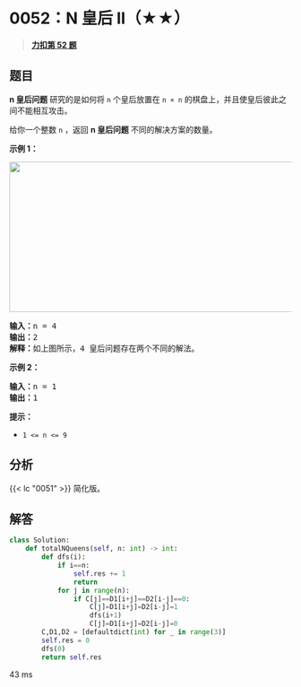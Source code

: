 # 0052：N 皇后 II（★★）


> <u>**[力扣第 52 题](https://leetcode.cn/problems/n-queens-ii/)**</u>

## 题目

<p><strong>n 皇后问题</strong> 研究的是如何将 <code>n</code> 个皇后放置在 <code>n × n</code> 的棋盘上，并且使皇后彼此之间不能相互攻击。</p>

<p>给你一个整数 <code>n</code> ，返回 <strong>n 皇后问题</strong> 不同的解决方案的数量。</p>



<div class="original__bRMd">
<div>
<p><strong>示例 1：</strong></p>
<img alt="" src="https://assets.leetcode.com/uploads/2020/11/13/queens.jpg" style="width: 600px; height: 268px;" />
<pre>
<strong>输入：</strong>n = 4
<strong>输出：</strong>2
<strong>解释：</strong>如上图所示，4 皇后问题存在两个不同的解法。
</pre>

<p><strong>示例 2：</strong></p>

<pre>
<strong>输入：</strong>n = 1
<strong>输出：</strong>1
</pre>



<p><strong>提示：</strong></p>

<ul>
<li><code>1 &lt;= n &lt;= 9</code></li>
</ul>
</div>
</div>


## 分析

 {{< lc "0051" >}} 简化版。

## 解答

```python
class Solution:
    def totalNQueens(self, n: int) -> int:
        def dfs(i):
            if i==n:
                self.res += 1
                return
            for j in range(n):
                if C[j]==D1[i+j]==D2[i-j]==0:
                    C[j]=D1[i+j]=D2[i-j]=1
                    dfs(i+1)
                    C[j]=D1[i+j]=D2[i-j]=0
        C,D1,D2 = [defaultdict(int) for _ in range(3)]
        self.res = 0
        dfs(0)
        return self.res
```
43 ms
